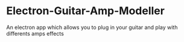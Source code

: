 # Electron-Guitar-Amp-Modeller
An electron app which allows you to plug in your guitar and play with differents amps effects
